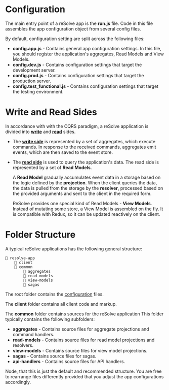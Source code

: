 # Configuration

The main entry point of a reSolve app is the **run.js** file. Code in this file assembles the app configuration object from several config files.

By default, configuration setting are split across the following files:

* **config.app.js** - Contains general app configuration settings. In this file, you should register the application's aggregates, Read Models and View Models.
* **config.dev.js** - Contains configuration settings that target the development server.
* **config.prod.js** - Contains configuration settings that target the production server.
* **config.test_functional.js** - Contains configuration settings that target the testing environment.




# Write and Read Sides
In accordance with with the CQRS paradigm, a reSolve application is divided into **[write](write-side.md)** and **[read](read-side.md)** sides.
* The **[write side](write-side.md)** is represented by a set of aggregates, which execute commands. In response to the received commands, aggregates emit events, which are then saved to the event store. 
* The **[read side](read-side.md)** is used to query the application's data. The read side is represented by a set of **Read Models**. 

  A **Read Model** gradually accumulates event data in a storage based on the logic defined by the **projection**.  When the client queries the data, the data is pulled from the storage by the **resolver**, processed based on the provided arguments and sent to the client in the required form.
  
  ReSolve provides one special kind of Read Models - **View Models**. Instead of mutating some store, a View Model is assembled on the fly. It is compatible with Redux, so it can be updated reactively on the client.




# Folder Structure
A typical reSolve applications has the following general structure: 

```
📁 resolve-app
    📁 client
    📁 common
        📁 aggregates
        📁 read-models
        📁 view-models
        📁 sagas
```
The root folder contains the [configuration](#configuration) files.

The **client** folder contains all client code and markup.

The **common** folder contains sources for the reSolve application This folder typically contains the following subfolders:
* **aggregates** - Contains source files for aggregate projections and command handlers.
* **read-models** - Contains source files for read model projections and resolvers.
* **view-models** - Contains source files for view model projections.
* **sagas** - Contains source files for sagas.
* **api-handlers** - Contains source files for API handlers.

Node, that this is just the default and recommended structure. You are free to rearrange files differently provided that you adjust the app configurations accordingly.
